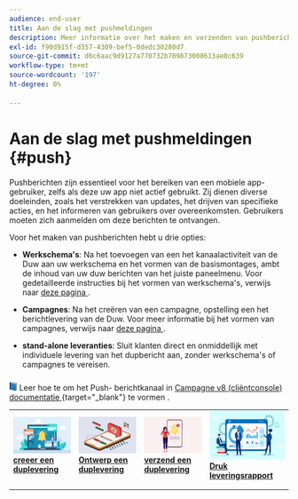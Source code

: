 ```yaml
---
audience: end-user
title: Aan de slag met pushmeldingen
description: Meer informatie over het maken en verzenden van pushberichten via Adobe Campaign Web
exl-id: f90d915f-d357-4309-bef5-0dedc30280d7
source-git-commit: d6c6aac9d9127a770732b709873008613ae8c639
workflow-type: tm+mt
source-wordcount: '197'
ht-degree: 0%

---
```


# Aan de slag met pushmeldingen {#push}

Pushberichten zijn essentieel voor het bereiken van een mobiele app-gebruiker, zelfs als deze uw app niet actief gebruikt. Zij dienen diverse doeleinden, zoals het verstrekken van updates, het drijven van specifieke acties, en het informeren van gebruikers over overeenkomsten. Gebruikers moeten zich aanmelden om deze berichten te ontvangen.

Voor het maken van pushberichten hebt u drie opties:

* **Werkschema&#39;s**: Na het toevoegen van een het kanaalactiviteit van de Duw aan uw werkschema en het vormen van de basismontages, ambt de inhoud van uw duw berichten van het juiste paneelmenu. Voor gedetailleerde instructies bij het vormen van werkschema&#39;s, verwijs naar [ deze pagina ](../workflows/gs-workflows.md).

* **Campagnes**: Na het creëren van een campagne, opstelling een het berichtlevering van de Duw. Voor meer informatie bij het vormen van campagnes, verwijs naar [ deze pagina ](../campaigns/gs-campaigns.md).

* **stand-alone leveranties**: Sluit klanten direct en onmiddellijk met individuele levering van het dupbericht aan, zonder werkschema&#39;s of campagnes te vereisen.

![](../assets/do-not-localize/book.png) Leer hoe te om het Push- berichtkanaal in [ Campagne v8 (cliëntconsole) documentatie ](https://experienceleague.adobe.com/docs/campaign/campaign-v8/campaigns/send/push.html?lang=nl-NL){target="_blank"} te vormen .

<table style="table-layout:fixed"><tr style="border: 0;">
<td>
<a href="create-push.md">
<img alt="Een pushbericht maken" src="assets/do-not-localize/push_create.jpeg">
</a>
<div><a href="create-push.md"><strong> creeer een duplevering </strong>
</div>
<p>
</td>
<td>
<a href="content-push.md">
<img alt="Een pushaanbieding ontwerpen" src="assets/do-not-localize/push_design.jpeg">
</a>
<div>
<a href="content-push.md"><strong> Ontwerp een duplevering <strong></strong></a>
</div>
<p></td>
<td>
<a href="send-push.md">
<img alt="Een pushbericht verzenden" src="assets/do-not-localize/push_send.jpeg">
</a>
<div>
<a href="send-push.md"><strong> verzend een duplevering </strong></a>
</div>
<p>
</td>
<td>
<a href="send-push.md">
<img alt="Push-leveringsrapport" src="assets/do-not-localize/push_report.jpeg">
</a>
<div>
<a href="send-push.md"><strong> Druk leveringsrapport </strong></a>
</div>
<p>
</td>
</tr></table>